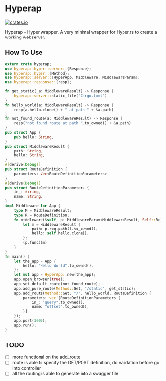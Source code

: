 # Hyperap
[![crates.io](http://meritbadge.herokuapp.com/hyperap)](https://crates.io/crates/hyperap)

Hyperap - Hyper wrapper. A very minimal wrapper for Hyper.rs to create a working webserver. 

## How To Use
~~~rs
extern crate hyperap;
use hyperap::hyper::server::{Response};
use hyperap::hyper::{Method};
use hyperap::server::{HyperApp, Middleware, MiddlewareParam};
use hyperap::response::{resp};

fn get_static(_a: MiddlewareResult) -> Response {
    hyperap::server::static_file("Cargo.toml")
}
fn hello_world(a: MiddlewareResult) -> Response {
    resp(a.hello.clone() + " at path " + &a.path)
}
fn not_found_route(a: MiddlewareResult) -> Response {
    resp("not found route at path ".to_owned() + &a.path)
}
pub struct App {
    pub hello: String,
}
pub struct MiddlewareResult {
    path: String,
    hello: String,
}
#[derive(Debug)]
pub struct RouteDefinition {
    parameters: Vec<RouteDefinitionParameters>
}
#[derive(Debug)]
pub struct RouteDefinitionParameters {
    in_: String,
    name: String,
}
impl Middleware for App {
    type M = MiddlewareResult;
    type R = RouteDefinition;
    fn middleware(&self, p: MiddlewareParam<MiddlewareResult, Self::R>) -> Response {
        let m = MiddlewareResult {
            path: p.req.path().to_owned(),
            hello: self.hello.clone(),
        };
        (p.func)(m)
    }
}
fn main() {
    let the_app = App {
        hello: "Hello World".to_owned(),
    };
    let mut app = HyperApp::new(the_app);
    app.open_browser(true);
    app.set_default_route(not_found_route);
    app.add_pure_route(Method::Get, "/static", get_static);
    app.add_route(Method::Get, "/", hello_world, RouteDefinition {
        parameters: vec![RouteDefinitionParameters {
            in_: "query".to_owned(),
            name: "offset".to_owned(),
        }]
    });
    app.port(3000);
    app.run();
}
~~~

## TODO
- [ ] more functional on the add_route
- [ ] route is able to specify the GET/POST definition, do validation before go into controller
- [ ] all the routing is able to generate into a swagger file